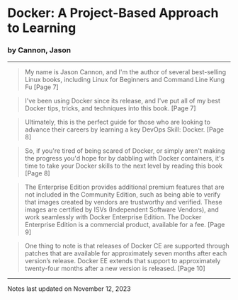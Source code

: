 # Docker: A Project-Based Approach to Learning

### by Cannon, Jason
---
> My name is Jason Cannon, and I'm the author of several best-selling Linux books, including Linux for Beginners and Command Line Kung Fu
[Page 7]

> I've been using Docker since its release, and I've put all of my best Docker tips, tricks, and techniques into this book.
[Page 7]

> Ultimately, this is the perfect guide for those who are looking to advance their careers by learning a key DevOps Skill: Docker.
[Page 8]

> So, if you're tired of being scared of Docker, or simply aren't making the progress you'd hope for by dabbling with Docker containers, it's time to take your Docker skills to the next level by reading this book
[Page 8]

> The Enterprise Edition provides additional premium features that are not included in the Community Edition, such as being able to verify that images created by vendors are trustworthy and verified. These images are certified by ISVs (Independent Software Vendors), and work seamlessly with Docker Enterprise Edition. The Docker Enterprise Edition is a commercial product, available for a fee.
[Page 9]

> One thing to note is that releases of Docker CE are supported through patches that are available for approximately seven months after each version’s release. Docker EE extends that support to approximately twenty-four months after a new version is released.
[Page 10]


---
Notes last updated on November 12, 2023